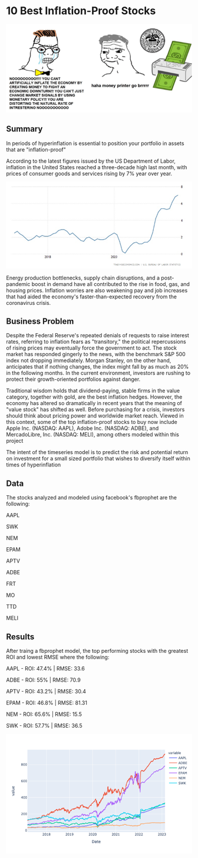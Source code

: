 # 10 Best Inflation-Proof Stocks

![alt text](data/brr.png)

## Summary

In periods of hyperinflation is essential to position your portfolio in assets that are "inflation-proof"

According to the latest figures issued by the US Department of Labor, inflation in the United States reached a three-decade high last month, with prices of consumer goods and services rising by 7% year over year.

![Inflation since 2017](data/united-states-inflation-cpi.jpg)

Energy production bottlenecks, supply chain disruptions, and a post-pandemic boost in demand have all contributed to the rise in food, gas, and housing prices. Inflation worries are also weakening pay and job increases that had aided the economy's faster-than-expected recovery from the coronavirus crisis.

## Business Problem

Despite the Federal Reserve's repeated denials of requests to raise interest rates, referring to inflation fears as "transitory," the political repercussions of rising prices may eventually force the government to act. The stock market has responded gingerly to the news, with the benchmark S&amp;P 500 index not dropping immediately. Morgan Stanley, on the other hand, anticipates that if nothing changes, the index might fall by as much as 20% in the following months. In the current environment, investors are rushing to protect their growth-oriented portfolios against danger.




Traditional wisdom holds that dividend-paying, stable firms in the value category, together with gold, are the best inflation hedges. However, the economy has altered so dramatically in recent years that the meaning of "value stock" has shifted as well. Before purchasing for a crisis, investors should think about pricing power and worldwide market reach. Viewed in this context, some of the top inflation-proof stocks to buy now include Apple Inc. (NASDAQ: AAPL), Adobe Inc. (NASDAQ: ADBE), and MercadoLibre, Inc. (NASDAQ: MELI), among others modeled within this project

The intent of the timeseries model is to predict the risk and potential return on investment for a small sized portfolio that wishes to diversify itself within times of hyperinflation

## Data

The stocks analyzed and modeled using facebook's fbprophet are the following:

AAPL

SWK

NEM

EPAM

APTV

ADBE

FRT

MO

TTD

MELI


## Results

After traing a fbprophet model, the top performing stocks with the greatest ROI and lowest RMSE where the following:

AAPL - ROI: 47.4% | RMSE: 33.6

ADBE - ROI: 55% | RMSE: 70.9

APTV - ROI: 43.2% | RMSE: 30.4

EPAM - ROI: 46.8% | RMSE: 81.31

NEM - ROI: 65.6% | RMSE: 15.5

SWK - ROI: 57.7% | RMSE: 36.5

![alt text](data/stocksplot.png)


```python

```


```python

```
